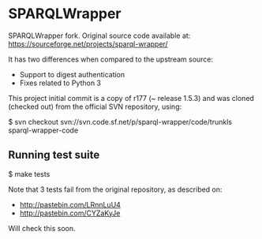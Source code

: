SPARQLWrapper
=============

SPARQLWrapper fork. Original source code available at: https://sourceforge.net/projects/sparql-wrapper/

It has two differences when compared to the upstream source:
- Support to digest authentication
- Fixes related to Python 3

This project initial commit is a copy of r177 (~ release 1.5.3) and was cloned (checked out) from the official SVN repository, using:

$ svn checkout svn://svn.code.sf.net/p/sparql-wrapper/code/trunkls sparql-wrapper-code

Running test suite
------------------

$ make tests

Note that 3 tests fail from the original repository, as described on:
- http://pastebin.com/LRnnLuU4
- http://pastebin.com/CYZaKyJe

Will check this soon.